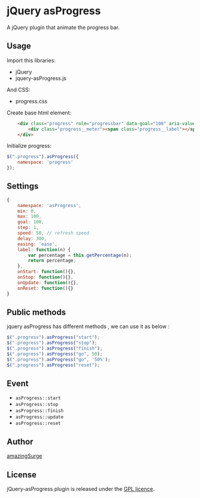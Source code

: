 # jQuery asProgress
A jQuery plugin that animate the progress bar.

## Usage

Import this libraries:
* jQuery
* jquery-asProgress.js

And CSS:
* progress.css 

Create base html element:
```html
    <div class="progress" role="progressbar" data-goal="100" aria-valuemin="0" data-step="2" aria-valuemax="100">
        <div class="progress__meter"><span class="progress__label"></span></div>
    </div>
```

Initialize progress:
```javascript
$(".progress").asProgress({
    namespace: 'progress'
});
```

## Settings

```javascript
{
    namespace: 'asProgress',
    min: 0,
    max: 100,
    goal: 100,
    step: 1,
    speed: 50, // refresh speed
    delay: 300,
    easing: 'ease',
    label: function(n) {
        var percentage = this.getPercentage(n);
        return percentage;
    },
    onStart: function(){},
    onStop: function(){},
    onUpdate: function(){},
    onReset: function(){}
}
```

## Public methods

jquery asProgress has different methods , we can use it as below :
```javascript
$(".progress").asProgress("start");
$(".progress").asProgress("stop");
$(".progress").asProgress("finish");
$(".progress").asProgress("go", 50);
$(".progress").asProgress("go", '50%');
$(".progress").asProgress("reset");
```
## Event

* <code>asProgress::start</code>
* <code>asProgress::stop</code>
* <code>asProgress::finish</code>
* <code>asProgress::update</code>
* <code>asProgress::reset</code>

## Author
[amazingSurge](http://amazingSurge.com)

## License
jQuery-asProgress plugin is released under the <a href="https://github.com/amazingSurge/jquery-asProgress/blob/master/LICENCE.GPL" target="_blank">GPL licence</a>.